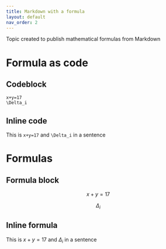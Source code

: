 ```yaml
---
title: Markdown with a formula
layout: default
nav_order: 2
---
```


Topic created to publish mathematical formulas from Markdown


# Formula as code

## Codeblock

```
x+y=17
\Delta_i
```

## Inline code 

This is `x+y=17` and `\Delta_i` in a sentence


# Formulas

## Formula block

$$
x+y=17
$$

$$
\Delta_i
$$

## Inline formula

This is $x+y=17$ and $\Delta_i$ in a sentence

